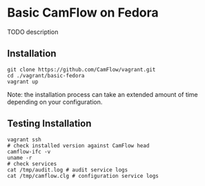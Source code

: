 # Basic CamFlow on Fedora

TODO description

## Installation

```
git clone https://github.com/CamFlow/vagrant.git
cd ./vagrant/basic-fedora
vagrant up
```

Note: the installation process can take an extended amount of time depending on your configuration.

## Testing Installation

``` shell
vagrant ssh
# check installed version against CamFlow head
camflow-ifc -v
uname -r
# check services
cat /tmp/audit.log # audit service logs
cat /tmp/camflow.clg # configuration service logs
```
